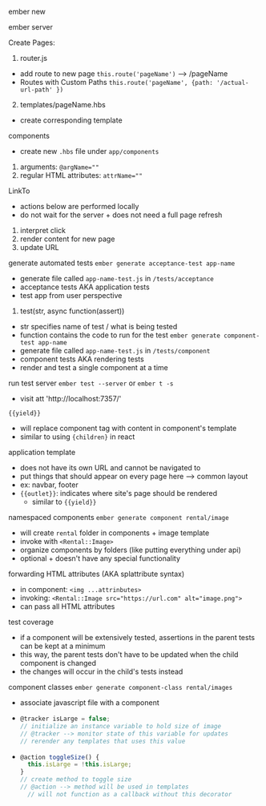 ember new

ember server

Create Pages:
1. router.js
  - add route to new page
  `this.route('pageName')` --> /pageName
  - Routes with Custom Paths
  `this.route('pageName', {path: '/actual-url-path' })`
2. templates/pageName.hbs
  - create corresponding template

components
- create new `.hbs` file under `app/components`
1. arguments: `@argName=""`
2. regular HTML attributes: `attrName=""`

LinkTo
- actions below are performed locally
- do not wait for the server + does not need a full page refresh
1. interpret click
2. render content for new page
3. update URL

generate automated tests
`ember generate acceptance-test app-name`
- generate file called `app-name-test.js` in `/tests/acceptance`
- acceptance tests AKA application tests
- test app from user perspective
1. test(str, async function(assert))
- str specifies name of test / what is being tested
- function contains the code to run for the test
`ember generate component-test app-name`
- generate file called `app-name-test.js` in `/tests/component`
- component tests AKA rendering tests
- render and test a single component at a time

run test server
`ember test --server` or `ember t -s`
- visit att 'http://localhost:7357/'

`{{yield}}`
- will replace component tag with content in component's template
- similar to using `{children}` in react

application template
- does not have its own URL and cannot be navigated to
- put things that should appear on every page here --> common layout
- ex: navbar, footer
- `{{outlet}}`: indicates where site's page should be rendered
  - similar to `{{yield}}`

namespaced components
`ember generate component rental/image`
- will create `rental` folder in components + image template
- invoke with `<Rental::Image>`
- organize components by folders (like putting everything under api)
- optional + doesn't have any special functionality


forwarding HTML attributes (AKA splattribute syntax)
- in component: `<img ...attrinbutes>`
- invoking: `<Rental::Image src="https://url.com" alt="image.png">`
- can pass all HTML attributes

test coverage
- if a component will be extensively tested, assertions in the parent tests can be kept at a minimum
- this way, the parent tests don't have to be updated when the child component is changed
- the changes will occur in the child's tests instead

component classes
`ember generate component-class rental/images`
- associate javascript file with a component
- ```js
  @tracker isLarge = false;
  // initialize an instance variable to hold size of image
  // @tracker --> monitor state of this variable for updates
  // rerender any templates that uses this value
  ```
- ```js
  @action toggleSize() {
    this.isLarge = !this.isLarge;
  }
  // create method to toggle size
  // @action --> method will be used in templates
    // will not function as a callback without this decorator
  
  ```

